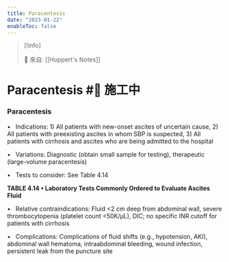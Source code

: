 ```yaml
---
title: Paracentesis
date: "2023-01-22"
enableToc: false
---
```


> [!info]
>
> 🌱 來自: [[Huppert's Notes]]

# Paracentesis #🚧 施工中

### Paracentesis

•   Indications: 1) All patients with new-onset ascites of uncertain cause, 2) All patients with preexisting ascites in whom SBP is suspected, 3) All patients with cirrhosis and ascites who are being admitted to the hospital

•   Variations: Diagnostic (obtain small sample for testing), therapeutic (large-volume paracentesis)

•   Tests to consider: See Table 4.14


**TABLE 4.14 • Laboratory Tests Commonly Ordered to Evaluate Ascites Fluid**




•   Relative contraindications: Fluid <2 cm deep from abdominal wall, severe thrombocytopenia (platelet count <50K/μL), DIC; no specific INR cutoff for patients with cirrhosis

•   Complications: Complications of fluid shifts (e.g., hypotension, AKI), abdominal wall hematoma, intraabdominal bleeding, wound infection, persistent leak from the puncture site

